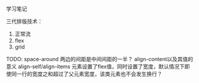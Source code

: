 学习笔记

三代排版技术：
1. 正常流
2. flex
3. grid

TODO:
space-around 两边的间距是中间间距的一半？
align-content以及其值的意义
align-self/align-items
元素设置了flex值，同时设置了宽度，默认情况下即使同一行的宽度之和超过了父元素宽度，该类元素也不会发生换行？